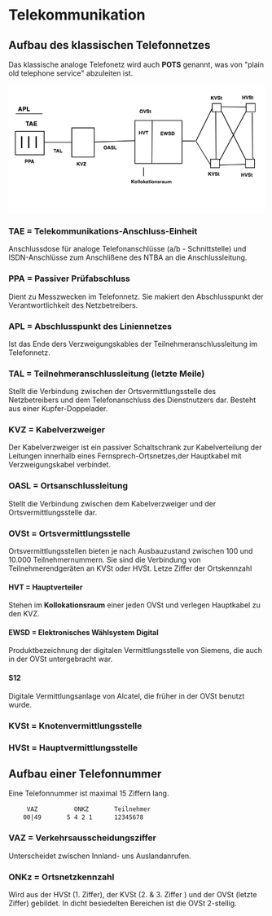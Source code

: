 # Telekommunikation

## Aufbau des klassischen Telefonnetzes

Das klassische analoge Telefonetz wird auch __POTS__ genannt, was von "plain old telephone service" abzuleiten ist.

![Aufbau POTS](./AufbauPOTS.png "Aufbau POTS")

### TAE = Telekommunikations-Anschluss-Einheit

Anschlussdose für analoge Telefonanschlüsse (a/b - Schnittstelle) und ISDN-Anschlüsse zum Anschlißene des NTBA an die Anschlussleitung.

### PPA = Passiver Prüfabschluss

Dient zu Messzwecken im Telefonnetz. Sie makiert den Abschlusspunkt der Verantwortlichkeit des Netzbetreibers. 

### APL = Abschlusspunkt des Liniennetzes

Ist das Ende ders Verzweigungskables der Teilnehmeranschlussleitung im Telefonnetz.

### TAL = Teilnehmeranschlussleitung (letzte Meile)

Stellt die Verbindung zwischen der Ortsvermittlungsstelle des Netzbetreibers und dem Telefonanschluss des Dienstnutzers dar.
Besteht aus einer Kupfer-Doppelader.

### KVZ = Kabelverzweiger

Der Kabelverzweiger ist ein passiver Schaltschrank zur Kabelverteilung der Leitungen innerhalb eines Fernsprech-Ortsnetzes,der Hauptkabel mit Verzweigungskabel verbindet.

### OASL = Ortsanschlussleitung

Stellt die Verbindung zwischen dem Kabelverzweiger und der Ortsvermittlungsstelle dar.

### OVSt = Ortsvermittlungsstelle

Ortsvermittlungsstellen bieten je nach Ausbauzustand zwischen 100 und 10.000 Teilnehmernummern. Sie sind die Verbindung von Teilnehmerendgeräten an KVSt oder HVSt. Letze Ziffer der Ortskennzahl

#### HVT = Hauptverteiler

Stehen im __Kollokationsraum__ einer jeden OVSt und verlegen Hauptkabel zu den KVZ.

#### EWSD = Elektronisches Wählsystem Digital

Produktbezeichnung der digitalen Vermittlungsstelle von Siemens, die auch in der OVSt untergebracht war.

#### S12

Digitale Vermittlungsanlage von Alcatel, die früher in der OVSt benutzt wurde.

### KVSt = Knotenvermittlungsstelle



### HVSt = Hauptvermittlungsstelle



## Aufbau einer Telefonnummer

Eine Telefonnummer ist maximal 15 Ziffern lang. 

         VAZ          ONKZ       Teilnehmer
        00|49       5 4 2 1      12345678   

### VAZ = Verkehrsausscheidungsziffer

Unterscheidet zwischen Innland- uns Auslandanrufen.

### ONKz = Ortsnetzkennzahl

Wird aus der HVSt (1. Ziffer), der KVSt (2. & 3. Ziffer ) und der OVSt (letzte Ziffer) gebildet. In dicht besiedelten Bereichen ist die OVSt 2-stellig.

